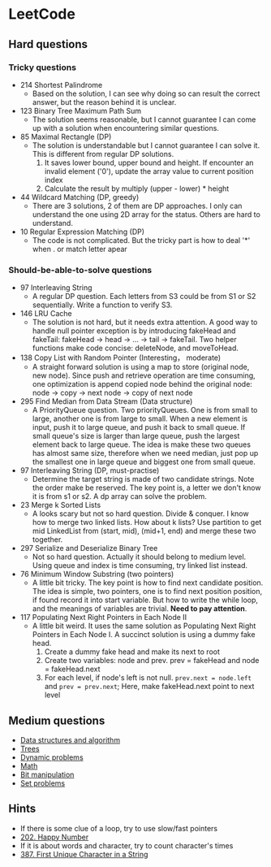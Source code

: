 # LeetCode
## Hard questions
### Tricky questions
 - 214 Shortest Palindrome 
      - Based on the solution, I can see why doing so can result the correct answer, but the reason behind it is unclear. 
 - 123 Binary Tree Maximum Path Sum
      - The solution seems reasonable, but I cannot guarantee I can come up with a solution when encountering similar questions. 
 - 85 Maximal Rectangle (DP)
      - The solution is understandable but I cannot guarantee I can solve it. This is different from regular DP solutions.
        1. It saves lower bound, upper bound and height. If encounter an invalid element ('0'), update the array value to current position index
        2. Calculate the result by multiply (upper - lower) * height
 - 44 Wildcard Matching (DP, greedy)
  	  - There are 3 solutions, 2 of them are DP approaches. I only can understand the one using 2D array for the status. Others are hard to understand. 
 - 10 Regular Expression Matching (DP) 
      - The code is not complicated. But the tricky part is how to deal '*' when . or match letter apear  

### Should-be-able-to-solve questions
 - 97 Interleaving String
      -  A regular DP question. Each letters from S3 could be from S1 or S2 sequentially. Write a function to verify S3. 
 - 146 LRU Cache
      - The solution is not hard, but it needs extra attention. A good way to handle null pointer exception is by introducing fakeHead and fakeTail: fakeHead -> head -> ... -> tail -> fakeTail. Two helper functions make code concise: deleteNode, and moveToHead.
 - 138 Copy List with Random Pointer (Interesting， moderate) 
      - A straight forward solution is using a map to store (original node, new node). Since push and retrieve operation are time consuming, one optimization is append copied node behind the original node: node -> copy -> next node -> copy of next node
 - 295 Find Median from Data Stream (Data structure)
      - A PriorityQueue question. Two priorityQueues. One is from small to large, another one is from large to small. When a new element is input, push it to large queue, and push it back to small queue. If small queue's size is larger than large queue, push the largest element back to large queue. The idea is make these two queues has almost same size, therefore when we need median, just pop up the smallest one in large queue and biggest one from small queue. 
 - 97  Interleaving String (DP, must-practise) 
      - Determine the target string is made of two candidate strings. Note the order make be reserved. The key point is, a letter we don't know it is from s1 or s2. A dp array can solve the problem. 
 - 23  Merge k Sorted Lists
      - A looks scary but not so hard question. Divide & conquer. I know how to merge two linked lists. How about k lists? Use partition to get mid LinkedList from (start, mid), (mid+1, end) and merge these two together. 
 - 297 Serialize and Deserialize Binary Tree
      - Not so hard question. Actually it should belong to medium level. Using queue and index is time consuming, try linked list instead. 
 - 76	Minimum Window Substring (two pointers)
      - A little bit tricky. The key point is how to find next candidate position. The idea is simple, two pointers, one is to find next position position, if found record it into start variable. But how to write the while loop, and the meanings of variables are trivial. **Need to pay attention**. 
 - 117 Populating Next Right Pointers in Each Node II
      - A little bit weird. It uses the same solution as Populating Next Right Pointers in Each Node I. A succinct solution is using a dummy fake head.
        1. Create a dummy fake head and make its next to root
        2. Create two variables: node and prev. prev = fakeHead and node = fakeHead.next 
        3. For each level, if node's left is not null. `prev.next = node.left` and `prev = prev.next`; Here, make fakeHead.next point to next level
      
   
  
## Medium questions
  - [Data structures and algorithm](https://github.com/jiguan/LeetCode/tree/master/test/com/algorithm)
  - [Trees](https://github.com/jiguan/LeetCode/blob/master/test/com/leetcode/tree)
  - [Dynamic problems](https://github.com/jiguan/LeetCode/blob/master/test/com/leetcode/dp)
  - [Math](https://github.com/jiguan/LeetCode/blob/master/test/com/leetcode/math)
  - [Bit manipulation](https://github.com/jiguan/LeetCode/blob/master/test/com/leetcode/bit)
  - [Set problems](https://discuss.leetcode.com/topic/46161/a-general-approach-to-backtracking-questions-in-java-subsets-permutations-combination-sum-palindrome-partitioning)
  
## Hints
  - If there is some clue of a loop, try to use slow/fast pointers
   - [202. Happy Number](https://leetcode.com/problems/happy-number/) 
  - If it is about words and character, try to count character's times
   - [387. First Unique Character in a String](https://leetcode.com/problems/first-unique-character-in-a-string/)
